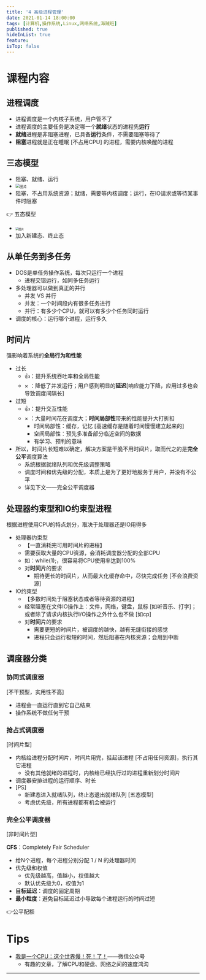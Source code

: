 ```yaml
---
title: '4 高级进程管理'
date: 2021-01-14 18:00:00
tags: [计算机,操作系统,Linux,网络系统,海贼班]
published: true
hideInList: true
feature: 
isTop: false
---
```

# 课程内容

## 进程调度

* 进程调度是一个内核子系统，用户管不了
* 进程调度的主要任务是决定哪一个**就绪**状态的进程先**运行**
* **就绪**进程是非阻塞进程，已具备**运行**条件，不需要阻塞等待了
* **阻塞**进程就是正在睡眠 [不占用CPU] 的进程，需要内核唤醒的进程
## 三态模型

* 阻塞、就绪、运行
* <img src="https://cdn.jsdelivr.net/gh/doubleLLL3/blogImgs@main/img/20210120122713.png" alt="图片" style="zoom: 67%;" />
* 阻塞，不占用系统资源；就绪，需要等内核调度；运行，在IO请求或等待某事件时阻塞

👉 五态模型

* <img src="https://cdn.jsdelivr.net/gh/doubleLLL3/blogImgs@main/img/20210120122727.png" alt="图片" style="zoom: 50%;" />
* 加入新建态、终止态
## 从单任务到多任务

* DOS是单任务操作系统，每次只运行一个进程
    * 进程交错运行，如同多任务运行
* 多处理器可以做到真正的并行
    * 并发 VS 并行
    * 并发：一个时间段内有很多任务进行
    * 并行：有多少个CPU，就可以有多少个任务同时运行
* 调度的核心：运行哪个进程，运行多久
## 时间片

强影响着系统的**全局行为和性能**

* 过长
    * 👍：提升系统吞吐率和全局性能
    * × ：降低了并发运行；用户感到明显的**延迟**[响应能力下降，应用过多也会导致调度间隔长]
* 过短
    * 👍：提升交互性能
    * × ：大量时间花在调度大；**时间局部性**带来的性能提升大打折扣
        * 时间局部性：缓存，记忆 [高速缓存是随着时间慢慢建立起来的]
        * 空间局部性：预先多准备部分临近空间的数据
        * 有学习、预判的意味
* 所以，时间片长短难以确定，解决方案是干脆不用时间片，取而代之的是**完全公平**调度算法
    * 系统根据就绪队列和优先级调整策略
    * 调度时间和优先级的分配，本质上是为了更好地服务于用户，并没有不公平
    * 详见下文——完全公平调度器
## 处理器约束型和IO约束型进程

根据进程使用CPU的特点划分，取决于处理器还是IO用得多

* 处理器约束型
    * 【一直消耗完可用时间片的进程】
    * 需要获取大量的CPU资源，会消耗调度器分配的全部CPU
    * 如：while(1);，很容易将CPU使用率达到100%
    * 对**时间片**的要求
        * 期待更长的时间片，从而最大化缓存命中，尽快完成任务 [不会浪费资源]
* IO约束型
    * 【多数时间处于阻塞状态或者等待资源的进程】
    * 经常阻塞在文件IO操作上：文件，网络，键盘，鼠标 [如听音乐、打字]；或者除了请求内核执行I/O操作之外什么也不做 [如cp]
    * 对**时间片**的要求
        * 需要更短的时间片，被调度的越快，越有无缝衔接的感觉
        * 进程只会运行极短的时间，然后阻塞在内核资源；会用到中断
## 调度器分类

### 协同式调度器

[不干预型，实用性不高]

* 进程会一直运行直到它自己结束
* 操作系统不做任何干预
### 抢占式调度器

[时间片型]

* 内核给进程分配时间片，时间片用完，挂起该进程 [不占用任何资源]，执行其它进程
    * 没有其他就绪的进程时，内核给已经执行过的进程重新划分时间片
* 调度器安排进程的运行顺序、时长
* [PS]
    * 新建态进入就绪队列，终止态退出就绪队列 [五态模型]
    * 考虑优先级，所有进程都有机会被运行
### 完全公平调度器

[非时间片型]

**CFS**：Completely Fair Scheduler

* 给N个进程，每个进程分别分配 1 / N 的处理器时间
* 优先级和权值
    * 优先级越高，值越小，权值越大
    * 默认优先级为0，权值为1
* **目标延迟**：调度的固定周期
* **最小粒度**：避免目标延迟过小导致每个进程运行的时间过短

👉公平配额

# Tips

* [我是一个CPU：这个世界慢！死！了！](https://mp.weixin.qq.com/s/abgw5lnld-xzlJYbaV3cQA)——微信公众号
    * 有趣的文章，了解CPU和硬盘、网络之间的速度鸿沟

---


